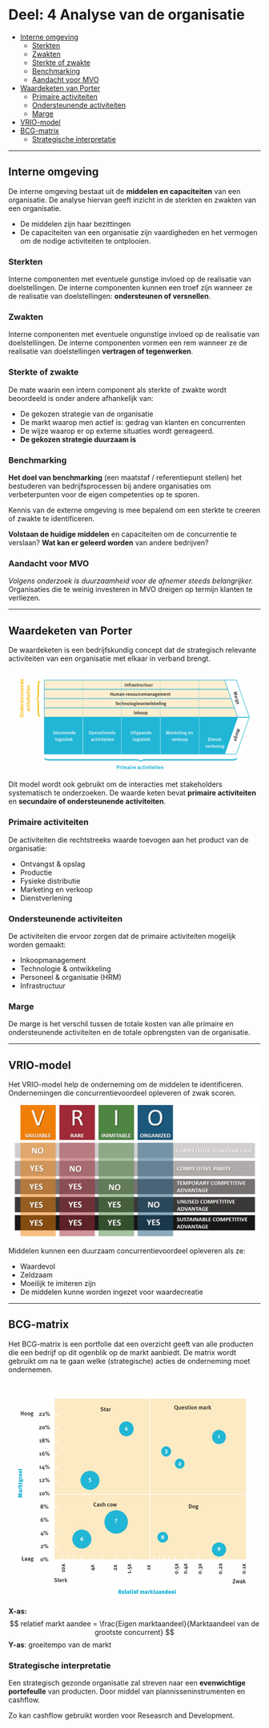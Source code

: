 # Deel: 4 Analyse van de organisatie <!-- omit in toc -->

- [Interne omgeving](#interne-omgeving)
  - [Sterkten](#sterkten)
  - [Zwakten](#zwakten)
  - [Sterkte of zwakte](#sterkte-of-zwakte)
  - [Benchmarking](#benchmarking)
  - [Aandacht voor MVO](#aandacht-voor-mvo)
- [Waardeketen van Porter](#waardeketen-van-porter)
  - [Primaire activiteiten](#primaire-activiteiten)
  - [Ondersteunende activiteiten](#ondersteunende-activiteiten)
  - [Marge](#marge)
- [VRIO-model](#vrio-model)
- [BCG-matrix](#bcg-matrix)
  - [Strategische interpretatie](#strategische-interpretatie)

---

## Interne omgeving

De interne omgeving bestaat uit de **middelen en capaciteiten** van een organisatie. De analyse hiervan geeft inzicht in de sterkten en zwakten van een organisatie.

- De middelen zijn haar bezittingen
- De capaciteiten van een organisatie zijn vaardigheden en het vermogen om de nodige activiteiten te ontplooien.

### Sterkten

Interne componenten met eventuele gunstige invloed op de realisatie van doelstellingen. De interne componenten kunnen een troef zijn wanneer ze de realisatie van doelstellingen: **ondersteunen of versnellen**.

### Zwakten

Interne componenten met eventuele ongunstige invloed op de realisatie van doelstellingen. De interne componenten vormen een rem wanneer ze de realisatie van doelstellingen **vertragen of tegenwerken**.

### Sterkte of zwakte

De mate waarin een intern component als sterkte of zwakte wordt beoordeeld is onder andere afhankelijk van:

- De gekozen strategie van de organisatie
- De markt waarop men actief is: gedrag van klanten en concurrenten
- De wijze waarop er op externe situaties wordt gereageerd.
- **De gekozen strategie duurzaam is**

### Benchmarking

**Het doel van benchmarking** (een maatstaf / referentiepunt stellen) het bestuderen van bedrijfsprocessen bij andere organisaties om verbeterpunten voor de eigen competenties op te sporen.

Kennis van de externe omgeving is mee bepalend om een sterkte te creeren of zwakte te identificeren.

**Volstaan de huidige middelen** en capaciteiten om de concurrentie te verslaan?
**Wat kan er geleerd worden** van andere bedrijven?

### Aandacht voor MVO

*Volgens onderzoek is duurzaamheid voor de afnemer steeds belangrijker.* Organisaties die te weinig investeren in MVO dreigen op termijn klanten te verliezen.

---

## Waardeketen van Porter

De waardeketen is een bedrijfskundig concept dat de strategisch relevante activiteiten van een organisatie met elkaar in verband brengt.

![Waardeketen van Porter](./images/14.PNG)

Dit model wordt ook gebruikt om de interacties met stakeholders systematisch te onderzoeken.
De waarde keten bevat **primaire activiteiten** en **secundaire of ondersteunende activiteiten**.

### Primaire activiteiten

De activiteiten die rechtstreeks waarde toevogen aan het product van de organisatie:

- Ontvangst & opslag
- Productie
- Fysieke distributie
- Marketing en verkoop
- Dienstverlening

### Ondersteunende activiteiten

De activiteiten die ervoor zorgen dat de primaire activiteiten mogelijk worden gemaakt:

- Inkoopmanagement
- Technologie & ontwikkeling
- Personeel & organisatie (HRM)
- Infrastructuur

### Marge

De marge is het verschil tussen de totale kosten van alle primaire en ondersteunende activiteiten en de totale opbrengsten van de organisatie.

---

## VRIO-model

Het VRIO-model help de onderneming om de middelen te identificeren. Ondernemingen die concurrentievoordeel opleveren of zwak scoren.

![Het VRIO-model](images/15.PNG)

Middelen kunnen een duurzaam concurrentievoordeel opleveren als ze:

- Waardevol
- Zeldzaam
- Moeilijk te imiteren zijn
- De middelen kunne worden ingezet voor waardecreatie

---

## BCG-matrix

Het BCG-matrix is een portfolie dat een overzicht geeft van alle producten die een bedrijf op dit ogenblik op de markt aanbiedt. De matrix wordt gebruikt om na te gaan welke (strategische) acties de onderneming moet ondernemen.

![BCG-matrix](./images/16.PNG)

**X-as:**
$$
    relatief markt aandee = \frac{Eigen marktaandeel}{Marktaandeel van de grootste concurrent}
$$
**Y-as**: groeitempo van de markt

### Strategische interpretatie

Een strategisch gezonde organisatie zal streven naar een **evenwichtige portefeulle** van producten. Door middel van plannisseninstrumenten en cashflow.

Zo kan cashflow gebruikt worden voor Reseasrch and Development.
